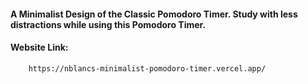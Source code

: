 #### A Minimalist Design of the Classic Pomodoro Timer. Study with less distractions while using this Pomodoro Timer.
#### Website Link: 
        https://nblancs-minimalist-pomodoro-timer.vercel.app/
